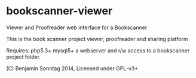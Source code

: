 bookscanner-viewer
==================

Viewer and Proofreader web interface for a Bookscanner

This is the book scanner project viewer, proofreader and sharing platform

Requires: php5.3+ mysql5+ a webserver and r/w access to a bookscanner project folder.

(C) Benjamin Sonntag 2014, Licensed under GPL-v3+ 

